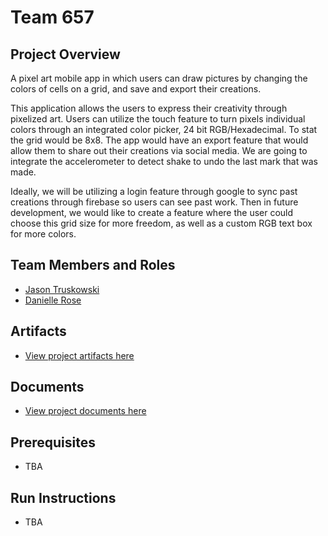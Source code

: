 # Team 657

## Project Overview

A pixel art mobile app in which users can draw pictures by changing the colors of cells on a grid, and save and export their creations.

This application allows the users to express their creativity through pixelized art. Users can utilize the touch feature to turn pixels individual colors through an integrated color picker, 24 bit RGB/Hexadecimal. To stat the grid would be 8x8. The app would have an export feature that would allow them to share out their creations via social media. We are going to integrate the accelerometer to detect shake to undo the last mark that was made.

Ideally, we will be utilizing a login feature through google to sync past creations through firebase so users can see past work. Then in future development, we would like to create a feature where the user could choose this grid size for more freedom, as well as a custom RGB text box for more colors.

## Team Members and Roles

* [Jason Truskowski](https://github.com/NessXToJason/CIS641-HW2-Truskowski 'Jason Truskowski')
* [Danielle Rose](https://github.com/roseda1318/CIS641-HW2-Rose.git 'Danielle Rose')

## Artifacts

* [View project artifacts here](https://github.com/NessXToJason/GVSU-CIS641-TEAM657/tree/master/artifacts)

## Documents

* [View project documents here](https://github.com/NessXToJason/GVSU-CIS641-TEAM657/tree/master/docs)

## Prerequisites

* TBA

## Run Instructions

* TBA
